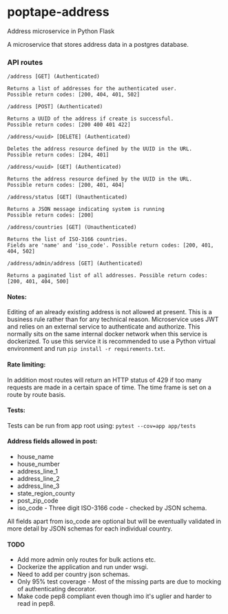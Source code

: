 # poptape-address
Address microservice in Python Flask

A microservice that stores address data in a postgres database.

### API routes

```
/address [GET] (Authenticated)

Returns a list of addresses for the authenticated user. 
Possible return codes: [200, 404, 401, 502]

/address [POST] (Authenticated)

Returns a UUID of the address if create is successful. 
Possible return codes: [200 400 401 422]

/address/<uuid> [DELETE] (Authenticated)

Deletes the address resource defined by the UUID in the URL. 
Possible return codes: [204, 401]

/address/<uuid> [GET] (Authenticated)

Returns the address resource defined by the UUID in the URL. 
Possible return codes: [200, 401, 404]

/address/status [GET] (Unauthenticated)

Returns a JSON message indicating system is running 
Possible return codes: [200]

/address/countries [GET] (Unauthenticated)

Returns the list of ISO-3166 countries. 
Fields are 'name' and 'iso_code'. Possible return codes: [200, 401, 404, 502]

/address/admin/address [GET] (Authenticated)

Returns a paginated list of all addresses. Possible return codes: [200, 401, 404, 500] 
```

#### Notes:
Editing of an already existing address is not allowed at present. This is a business rule rather than for any technical reason. Microservice uses JWT and relies on an external service to authenticate and authorize. This normally sits on the same internal docker network when this service is dockerized. To use this service it is recommended to use a Python virtual environment and run `pip install -r requirements.txt`. 

#### Rate limiting:
In addition most routes will return an HTTP status of 429 if too many requests are made in a certain space of time. The time frame is set on a route by route basis.

#### Tests:
Tests can be run from app root using: `pytest --cov=app app/tests`

#### Address fields allowed in post:
* house\_name
* house\_number
* address\_line\_1
* address\_line\_2
* address\_line\_3
* state\_region\_county
* post\_zip\_code
* iso\_code - Three digit ISO-3166 code - checked by JSON schema.

All fields apart from iso\_code are optional but will be eventually validated in more detail by JSON schemas for each individual country. 

#### TODO
* Add more admin only routes for bulk actions etc.
* Dockerize the application and run under wsgi.
* Need to add per country json schemas.
* Only 95% test coverage - Most of the missing parts are due to mocking of authenticating decorator.
* Make code pep8 compliant even though imo it's uglier and harder to read in pep8.

